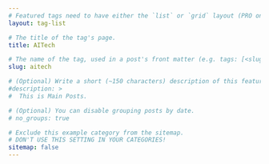 ```yaml
---
# Featured tags need to have either the `list` or `grid` layout (PRO only).
layout: tag-list

# The title of the tag's page.
title: AITech

# The name of the tag, used in a post's front matter (e.g. tags: [<slug>]).
slug: aitech

# (Optional) Write a short (~150 characters) description of this featured tag.
#description: >
#  This is Main Posts.

# (Optional) You can disable grouping posts by date.
# no_groups: true

# Exclude this example category from the sitemap.
# DON'T USE THIS SETTING IN YOUR CATEGORIES!
sitemap: false
---
```

